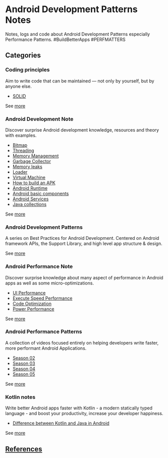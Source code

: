 # Android Development Patterns Notes

Notes, logs and code about Android Development Patterns especially Performance Patterns. #BuildBetterApps #PERFMATTERS

## Categories

### Coding principles

Aim to write code that can be maintained — not only by yourself, but by anyone else.

* [SOLID](cates/coding_principle/coding_principle.md#solid)

See [more](cates/coding_principle/coding_principle.md)


### Android Development Note

Discover surprise Android development knowledge, resources and theory with examples.

* [Bitmap](cates/development_note/note.md#bitmap)
* [Threading](cates/development_note/note.md#threading)
* [Memory Management](cates/development_note/note.md#memory-management)
* [Garbage Collector](cates/development_note/note.md#garbage-collector)
* [Memory leaks](cates/development_note/note.md#memory-leaks)
* [Loader](cates/development_note/note.md#loader)
* [Virtual Machine](cates/development_note/note.md#virtual-machine)
* [How to build an APK](cates/development_note/note.md#how-to-build-an-apk)
* [Android Runtime](cates/development_note/note.md#android-runtime)
* [Android basic components](cates/development_note/note.md#android-basic-components)
* [Android Services](cates/development_note/note.md#android-services)
* [Java collections](cates/development_note/note.md#java-collections)

See [more](cates/development_note/note.md)


### Android Development Patterns

A series on Best Practices for Android Development. Centered on Android framework APIs, the Support Library, and high level app structure & design. 

See [more](cates/development_patterns/development_patterns.md)


### Android Performance Note

Discover surprise knowledge about many aspect of performance in Android apps as well as some micro-optimizations.

* [UI Performance](cates/performance_note/performance_note.md#ui-performance)
* [Execute Speed Performance](cates/performance_note/performance_note.md#execute-speed-performance)
* [Code Optimization](cates/performance_note/performance_note.md#code-optimization)
* [Power Performance](cates/performance_note/performance_note.md#power-performance)

See [more](cates/performance_note/performance_note.md)


### Android Performance Patterns

A collection of videos focused entirely on helping developers write faster, more performant Android Applications.

* [Season 02](cates/performance_patterns/performance_patterns.md#season-02)
* [Season 03](cates/performance_patterns/performance_patterns.md#season-03)
* [Season 04](cates/performance_patterns/performance_patterns.md#season-04)
* [Season 05](cates/performance_patterns/performance_patterns.md#season-05)

See [more](cates/performance_patterns/performance_patterns.md)


### Kotlin notes

Write better Android apps faster with Kotlin - a modern statically typed language - and boost your productivity, increase your developer happiness. 

* [Difference between Kotlin and Java in Android](cates/kotlin/kotlin_note.md#difference-between-kotlin-and-java-in-android)

See [more](cates/kotlin/kotlin_note.md)


## [References](cates/references.md)
